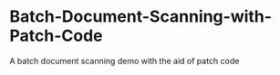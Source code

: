 # Batch-Document-Scanning-with-Patch-Code
A batch document scanning demo with the aid of patch code
